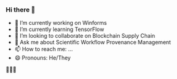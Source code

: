 ### Hi there 👋

- 🔭 I’m currently working on Winforms
- 🌱 I’m currently learning TensorFlow
- 👯 I’m looking to collaborate on Blockchain Supply Chain
- 💬 Ask me about Scientific Workflow Provenance Management
- 📫 How to reach me: ...
- 😄 Pronouns: He/They
<!-- - ⚡ Fun fact: ... -->
<!-- - 🤔 I’m looking for help with ... -->

🐙🍄🍃

